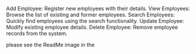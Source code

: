 Add Employee: Register new employees with their details.
View Employees: Browse the list of existing and former employees.
Search Employees: Quickly find employees using the search functionality.
Update Employee: Modify existing employee details.
Delete Employee: Remove employee records from the system.

please see the ReadMe image in the 

